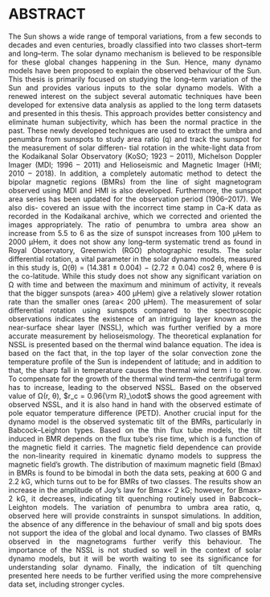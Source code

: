 # ABSTRACT

<div style="text-align: justify">

The Sun shows a wide range of temporal variations, from a few seconds to decades and even centuries, broadly classified into two classes short–term and long–term. The solar dynamo mechanism is believed to be responsible for these global changes happening in the Sun. Hence, many dynamo models have been proposed to explain the observed behaviour of the Sun. This thesis is primarily focused on studying the long–term variation of the Sun and provides various inputs to the solar dynamo models.
With a renewed interest on the subject several automatic techniques have been developed for extensive data analysis as applied to the long term datasets and presented in this thesis. This approach provides better consistency and eliminate human subjectivity, which has been the normal practice in the past. These newly developed techniques are used to extract the umbra and penumbra from sunspots to study area ratio (q) and track the sunspot for the measurement of solar differen- tial rotation in the white-light data from the Kodaikanal Solar Observatory (KoSO; 1923 – 2011), Michelson Doppler Imager (MDI; 1996 – 2011) and Helioseismic and Magnetic Imager (HMI; 2010 – 2018). In addition, a completely automatic method to detect the bipolar magnetic regions (BMRs) from the line of sight magnetogram observed using MDI and HMI is also developed. Furthermore, the sunspot area series has been updated for the observation period (1906–2017). We also dis- covered an issue with the incorrect time stamp in Ca-K data as recorded in the Kodaikanal archive, which we corrected and oriented the images appropriately.
The ratio of penumbra to umbra area show an increase from 5.5 to 6 as the size of sunspot increases from 100 μHem to 2000 μHem, it does not show any long–term systematic trend as found in Royal Observatory, Greenwich (RGO) photographic results. The solar differential rotation, a vital parameter in the solar dynamo models, measured in this study is, Ω(θ) = (14.381 ± 0.004) − (2.72 ± 0.04) cos2 θ, where θ is the co-latitude. While this study does not show any significant variation on Ω with time and between the maximum and minimum of activity, it reveals that the bigger sunspots (area> 400 μHem) give a relatively slower rotation rate than the smaller ones (area< 200 μHem). The measurement of solar differential rotation using sunspots compared to the spectroscopic observations indicates the existence of an intriguing layer known as the near-surface shear layer (NSSL), which was further verified by a more accurate measurement by helioseismology. The theoretical explanation for NSSL is presented based on the thermal wind balance equation. The idea is based on the fact that, in the top layer of the solar convection zone the temperature profile of the Sun is independent of latitude; and in addition to that, the sharp fall in temperature causes the thermal wind term
i
to grow. To compensate for the growth of the thermal wind term–the centrifugal term has to increase, leading to the observed NSSL. Based on the observed value of Ω(r, θ), $r_c = 0.96{\rm R}_\odot$  shows the good agreement with observed NSSL, and it is also hand in hand with the observed estimate of pole equator temperature difference (PETD). Another crucial input for the dynamo model is the observed systematic tilt of the BMRs, particularly in Babcock–Leighton types. Based on the thin flux tube models, the tilt induced in BMR depends on the flux tube’s rise time, which is a function of the magnetic field it carries. The magnetic field dependence can provide the non-linearity required in kinematic dynamo models to suppress the magnetic field’s growth. The distribution of maximum magnetic field (Bmax) in BMRs is found to be bimodal in both the data sets, peaking at 600 G and 2.2 kG, which turns out to be for BMRs of two classes. The results show an increase in the amplitude of Joy’s law for Bmax< 2 kG; however, for Bmax> 2 kG, it decreases, indicating tilt quenching routinely used in Babcock–Leighton models.
The variation of penumbra to umbra area ratio, q, observed here will provide constraints in sunspot simulations. In addition, the absence of any difference in the behaviour of small and big spots does not support the idea of the global and local dynamo. Two classes of BMRs observed in the magnetograms further verify this behaviour. The importance of the NSSL is not studied so well in the context of solar dynamo models, but it will be worth waiting to see its significance for understanding solar dynamo. Finally, the indication of tilt quenching presented here needs to be further verified using the more comprehensive data set, including stronger cycles.

<br>
</div>